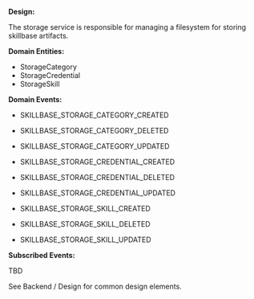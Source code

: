 **Design:**

The storage service is responsible for managing a filesystem for storing
skillbase artifacts.


**Domain Entities:**

* StorageCategory
* StorageCredential
* StorageSkill


**Domain Events:**

* SKILLBASE_STORAGE_CATEGORY_CREATED
* SKILLBASE_STORAGE_CATEGORY_DELETED
* SKILLBASE_STORAGE_CATEGORY_UPDATED

* SKILLBASE_STORAGE_CREDENTIAL_CREATED
* SKILLBASE_STORAGE_CREDENTIAL_DELETED
* SKILLBASE_STORAGE_CREDENTIAL_UPDATED

* SKILLBASE_STORAGE_SKILL_CREATED
* SKILLBASE_STORAGE_SKILL_DELETED
* SKILLBASE_STORAGE_SKILL_UPDATED


**Subscribed Events:**

TBD


See Backend / Design for common design elements.
